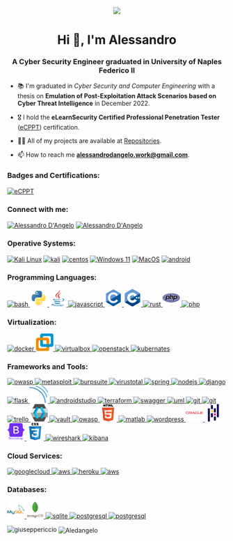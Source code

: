<div id="header" align="center">
  <img src="https://media.giphy.com/media/iIGT8Y1rOYhBpdHh1C/giphy.gif" width="100"/>
</div>

<h1 align="center">Hi 👋, I'm Alessandro</h1>
<h3 align="center">A Cyber Security Engineer graduated in University of Naples Federico II</h3>

<!-- <p align="left"> <img src="https://komarev.com/ghpvc/?username=Aledangelo" alt="Aledangelo" /> </p> -->

- 📚 I'm graduated in _Cyber Security and Computer Engineering_ with a thesis on **Emulation of Post-Exploitation Attack Scenarios based on Cyber Threat Intelligence** in December 2022.

- 🎖️ I hold the **eLearnSecurity Certified Professional Penetration Tester** ([eCPPT](https://ine.com/learning/certifications/external/elearnsecurity-mobile-application-penetration-tester)) certification.
 
- 👨‍💻 All of my projects are available at [Repositories](https://github.com/Aledangelo?tab=repositories).

- 📫 How to reach me **alessandrodangelo.work@gmail.com**.

<h3 align="left">Badges and Certifications:</h3>
<p align="left">
  <a href="https://certs.ine.com/c27a8362-6132-4755-a853-f862f6571d4a#gs.9i9vsd" target="blank"><img align="center" src="https://templates.images.credential.net/16947190403078086581199361007762.png" alt="eCPPT" height="120" /></a> 
</p>

<h3 align="left">Connect with me:</h3>
<p align="left">
  <a href="https://www.linkedin.com/in/alessandro-d%E2%80%99angelo-6a0848206/" target="blank"><img align="center" src="https://raw.githubusercontent.com/rahuldkjain/github-profile-readme-generator/master/src/images/icons/Social/linked-in-alt.svg" alt="Alessandro D'Angelo" height="30" width="40" /></a> 
  <a href="https://x.com/403F0rbdn" target="blank"><img align="center" src="https://www.vectorlogo.zone/logos/x/x-icon.svg" alt="Alessandro D'Angelo" height="30" width="40" /></a> 
</p>

<h3 align="left">Operative Systems:</h3>
<p align="left">
  <a href="https://www.kali.org/" target="blank"><img align="center" src="https://upload.vectorlogo.zone/logos/kali/images/324c35f9-62e7-40d5-8d50-3d64fa06ad0e.svg" alt="Kali Linux" height="60" /></a>
  <a href="https://ubuntu.com/" target="blank"><img align="center" src="https://www.vectorlogo.zone/logos/ubuntu/ubuntu-icon.svg" alt="kali" height="40" /></a>
  <a href="https://www.centos.org/" target="blank"><img align="center" src="https://www.vectorlogo.zone/logos/centos/centos-icon.svg" alt="centos" height="40" /></a>
  <a href="https://www.microsoft.com/software-download/windows11" target="blank"><img align="center" src="https://raw.githubusercontent.com/loganmarchione/homelab-svg-assets/80b6b632a4cce01b3d91ad943e3e6391d2d60745/assets/windows10.svg" alt="Windows 11" height="40" /></a>
  <a href="https://www.apple.com/it/macos/sonoma/" target="blank"><img align="center" src="https://raw.githubusercontent.com/leungwensen/svg-icon/8b84d725b0d2be8f5d87cac7f2c386682ce43563/dist/svg/logos/macosx.svg" alt="MacOS" height="40" /></a>
  <a href="https://www.android.com/intl/en_en/" target="blank"><img align="center" src="https://www.vectorlogo.zone/logos/android/android-icon.svg" alt="android" height="40" /></a>
</p>

<h3 align="left">Programming Languages:</h3>
<p align="left">
<a href="https://www.gnu.org/software/bash/" target="_blank" rel="noreferrer"> <img src="https://www.vectorlogo.zone/logos/gnu_bash/gnu_bash-icon.svg" alt="bash" width="40" height="40"/> </a>
<a href="https://www.python.org" target="_blank" rel="noreferrer"> <img src="https://raw.githubusercontent.com/devicons/devicon/master/icons/python/python-original.svg" alt="python" width="40" height="40"/> </a>
<a href="https://www.java.com" target="_blank" rel="noreferrer"> <img src="https://raw.githubusercontent.com/devicons/devicon/master/icons/java/java-original.svg" alt="java" width="40" height="40"/> </a>
<a href="https://javascript.info/" target="_blank" rel="noreferrer"> <img src="https://www.vectorlogo.zone/logos/javascript/javascript-icon.svg" alt="javascript" width="40" height="40"/> </a>
<a href="https://www.cprogramming.com/" target="_blank" rel="noreferrer"> <img src="https://raw.githubusercontent.com/devicons/devicon/master/icons/c/c-original.svg" alt="c" width="40" height="40"/> </a>
<a href="https://www.w3schools.com/cpp/" target="_blank" rel="noreferrer"> <img src="https://raw.githubusercontent.com/devicons/devicon/master/icons/cplusplus/cplusplus-original.svg" alt="cplusplus" width="40" height="40"/> </a>
<a href="https://www.rust-lang.org/" target="_blank" rel="noreferrer"> <img src="https://www.vectorlogo.zone/logos/rust-lang/rust-lang-icon.svg" alt="rust" height="40"/> </a>
<a href="https://www.php.net" target="_blank" rel="noreferrer"> <img src="https://raw.githubusercontent.com/devicons/devicon/master/icons/php/php-original.svg" alt="php" width="40" height="40"/> </a>
<a href="https://learn.microsoft.com/en-us/powershell/scripting/overview?view=powershell-7.4" target="_blank" rel="noreferrer"> <img src="https://upload.vectorlogo.zone/logos/microsoft_powershell/images/1ba9f345-6513-4bef-a85e-4636d21b98b7.svg" alt="php" width="40" height="40"/> </a>
</p>

<h3 align="left">Virtualization:</h3>
<p align="left">
<a href="https://www.docker.com/" target="_blank" rel="noreferrer"> <img src="https://www.vectorlogo.zone/logos/docker/docker-official.svg" alt="docker" height="40"/> </a>
<a href="https://www.vmware.com" target="_blank" rel="noreferrer"> <img src="https://raw.githubusercontent.com/walkxcode/dashboard-icons/93ab09fc0a7a0134a9274af73a572843c480163a/svg/vmware-workstation.svg" alt="vmware" height="40"/> </a>
<a href="https://www.virtualbox.org/" target="_blank" rel="noreferrer"> <img src="https://www.vectorlogo.zone/logos/virtualbox/virtualbox-icon.svg" alt="virtualbox" height="40"/> </a>
<a href="https://www.openstack.org/" target="_blank" rel="noreferrer"> <img src="https://www.vectorlogo.zone/logos/openstack/openstack-icon.svg" alt="openstack" height="40"/> </a>
<a href="https://kubernetes.io/it/" target="_blank" rel="noreferrer"> <img src="https://www.vectorlogo.zone/logos/kubernetes/kubernetes-icon.svg" alt="kubernates" height="40"/> </a>
</p>

<h3 align="left">Frameworks and Tools:</h3>
<p align="left"> 
<a href="https://owasp.org/" target="_blank" rel="noreferrer"> <img src="https://upload.vectorlogo.zone/logos/owasp/images/d94aaf2a-2dff-4b80-829f-bebf5df933a3.svg" alt="owasp" height="40"/> </a>
<a href="https://www.metasploit.com/" target="_blank" rel="noreferrer"> <img src="https://raw.githubusercontent.com/PapirusDevelopmentTeam/papirus-icon-theme/b4c51e297e9151289578f9b924c49a2b250a1d32/Papirus/64x64/apps/metasploit.svg" alt="metasploit" height="40"/> </a>
<a href="https://portswigger.net/burp" target="_blank" rel="noreferrer"> <img src="https://raw.githubusercontent.com/simple-icons/simple-icons/cffa080ca9470893355db2e4e9588823953c89ce/icons/burpsuite.svg" alt="burpsuite" height="40"/> </a>
<a href="https://www.virustotal.com/gui/home/upload" target="_blank" rel="noreferrer"> <img src="https://www.vectorlogo.zone/logos/virustotal/virustotal-icon.svg" alt="virustotal" height="40"/> </a>
<a href="https://spring.io/" target="_blank" rel="noreferrer"> <img src="https://www.vectorlogo.zone/logos/springio/springio-icon.svg" alt="spring" height="40"/> </a>
<a href="https://nodejs.org/en/" target="_blank" rel="noreferrer"> <img src="https://www.vectorlogo.zone/logos/nodejs/nodejs-icon.svg" alt="nodejs" width="40" height="40"/> </a>
<a href="https://www.djangoproject.com/" target="_blank" rel="noreferrer"> <img src="https://www.vectorlogo.zone/logos/djangoproject/djangoproject-icon.svg" alt="django" height="40"/> </a>
<a href="https://flask.palletsprojects.com/" target="_blank" rel="noreferrer"> <img src="https://www.vectorlogo.zone/logos/pocoo_flask/pocoo_flask-icon.svg" alt="flask" width="40" height="40"/> </a>
<a href="https://www.sonarsource.com/products/sonarqube/" target="_blank" rel="noreferrer"> <img src="https://raw.githubusercontent.com/walkxcode/dashboard-icons/93ab09fc0a7a0134a9274af73a572843c480163a/svg/sonarqube.svg" alt="sonarqube" height="40"/> </a>
<a href="https://developer.android.com/studio" target="_blank" rel="noreferrer"> <img src="https://upload.vectorlogo.zone/logos/android_studio/images/7e1c4157-703e-4a97-a776-96d407fc6580.svg" alt="androidstudio" height="50"/> </a>
<a href="https://www.terraform.io/" target="_blank" rel="noreferrer"> <img src="https://www.vectorlogo.zone/logos/terraformio/terraformio-icon.svg" alt="terraform" height="50"/> </a>
<a href="https://swagger.io/" target="_blank" rel="noreferrer"> <img src="https://raw.githubusercontent.com/gilbarbara/logos/52addcaa18dfecb4df77f3ee0753dca6b98187ad/logos/swagger.svg" alt="swagger" width="40" height="40"/> </a>
<a href="https://en.wikipedia.org/wiki/Unified_Modeling_Language" target="_blank" rel="noreferrer"> <img src="https://upload.wikimedia.org/wikipedia/commons/thumb/d/d5/UML_logo.svg/400px-UML_logo.svg.png?20201218070520" alt="uml" height="40"/> </a>
<a href="https://code.visualstudio.com/" target="_blank" rel="noreferrer"> <img src="https://www.vectorlogo.zone/logos/visualstudio_code/visualstudio_code-icon.svg" alt="git" width="40" height="40"/> </a>
<a href="https://git-scm.com/" target="_blank" rel="noreferrer"> <img src="https://www.vectorlogo.zone/logos/git-scm/git-scm-icon.svg" alt="git" width="40" height="40"/> </a>
<a href="https://trello.com/home.html" target="_blank" rel="noreferrer"> <img src="https://www.vectorlogo.zone/logos/trello/trello-icon.svg" alt="trello  " width="40" height="40"/> </a>
<a href="https://www.keycloak.org/" target="_blank" rel="noreferrer"> <img src="https://raw.githubusercontent.com/cncf/artwork/48c0bc4da900c8eac334709d174ed7fd20bb045c/projects/keycloak/icon/color/keycloak-icon-color.svg" alt="keycloak" width="40" height="40"/> </a>
<a href="https://www.hashicorp.com/products/vault" target="_blank" rel="noreferrer"> <img src="https://www.vectorlogo.zone/logos/vaultproject/vaultproject-icon.svg" alt="vault"  height="40"/> </a> 
<a href="https://www.nist.gov/news-events/news/2024/05/nist-launches-aria-new-program-advance-sociotechnical-testing-and" target="_blank" rel="noreferrer"> <img src="https://www.vectorlogo.zone/logos/nist/nist-ar21.svg" alt="owasp" height="40"/> </a>
<a href="https://www.w3.org/html/" target="_blank" rel="noreferrer"> <img src="https://raw.githubusercontent.com/devicons/devicon/master/icons/html5/html5-original-wordmark.svg" alt="html5" width="40" height="40"/> </a> 
<a href="https://www.mathworks.com/" target="_blank" rel="noreferrer"> <img src="https://upload.wikimedia.org/wikipedia/commons/2/21/Matlab_Logo.png" alt="matlab" width="40" height="40"/> </a>
<a href="https://wordpress.com/" target="_blank" rel="noreferrer"> <img src="https://www.vectorlogo.zone/logos/wordpress/wordpress-icon.svg" alt="wordpress" width="40" height="40"/> </a>
<a href="https://www.oracle.com/" target="_blank" rel="noreferrer"> <img src="https://raw.githubusercontent.com/devicons/devicon/master/icons/oracle/oracle-original.svg" alt="oracle" width="40" height="40"/> </a> 
<a href="https://pandas.pydata.org/" target="_blank" rel="noreferrer"> <img src="https://raw.githubusercontent.com/devicons/devicon/2ae2a900d2f041da66e950e4d48052658d850630/icons/pandas/pandas-original.svg" alt="pandas" width="40" height="40"/> </a>  
<a href="https://getbootstrap.com" target="_blank" rel="noreferrer"> <img src="https://raw.githubusercontent.com/devicons/devicon/master/icons/bootstrap/bootstrap-plain-wordmark.svg" alt="bootstrap" width="40" height="40"/> </a> 
<a href="https://www.w3schools.com/css/" target="_blank" rel="noreferrer"> <img src="https://raw.githubusercontent.com/devicons/devicon/master/icons/css3/css3-original-wordmark.svg" alt="css3" width="40" height="40"/> </a>
<a href="https://www.wireshark.org/" target="_blank" rel="noreferrer"> <img src="https://www.vectorlogo.zone/logos/wireshark/wireshark-icon.svg" alt="wireshark" width="40" height="40"/> </a>
<a href="https://www.elastic.co/kibana" target="_blank" rel="noreferrer"> <img src="https://www.vectorlogo.zone/logos/elasticco_kibana/elasticco_kibana-icon.svg" alt="kibana" width="40" height="40"/> </a>
</p>

<h3 align="left">Cloud Services:</h3>
<p align="left">
<a href="https://cloud.google.com/gcp/" target="_blank" rel="noreferrer"> <img src="https://www.vectorlogo.zone/logos/google_cloud/google_cloud-icon.svg" alt="googlecloud" width="40" height="40"/> </a>
<a href="https://aws.amazon.com/" target="_blank" rel="noreferrer"> <img src="https://www.vectorlogo.zone/logos/amazon_aws/amazon_aws-icon.svg" alt="aws" width="40" height="40"/> </a>
<a href="https://heroku.com" target="_blank" rel="noreferrer"> <img src="https://www.vectorlogo.zone/logos/heroku/heroku-icon.svg" alt="heroku" width="40" height="40"/> </a>
<a href="https://www.cloud.it/home.aspx" target="_blank" rel="noreferrer"> <img src="https://external-content.duckduckgo.com/iu/?u=http%3A%2F%2Ftech.eu%2Fwp-content%2Fuploads%2F2017%2F06%2Flogo-aruba-cloud.png&f=1&nofb=1&ipt=1128918bf691b87851af6cc9d78d64fd180d6c3c6556e453c26405fd5439d821&ipo=images" alt="aws"  height="40"/> </a> 
</p>

<h3 align="left">Databases:</h3>
<p align="left">
<a href="https://www.mysql.com/" target="_blank" rel="noreferrer"> <img src="https://raw.githubusercontent.com/devicons/devicon/master/icons/mysql/mysql-original-wordmark.svg" alt="mysql" width="40" height="40"/> </a> 
<a href="https://www.mongodb.com/" target="_blank" rel="noreferrer"> <img src="https://raw.githubusercontent.com/devicons/devicon/master/icons/mongodb/mongodb-original-wordmark.svg" alt="mongodb" width="40" height="40"/> </a> 
<a href="https://www.sqlite.org/index.html" target="_blank" rel="noreferrer"> <img src="https://www.vectorlogo.zone/logos/sqlite/sqlite-icon.svg" alt="sqlite" width="40" height="40"/> </a>
<a href="https://www.postgresql.org/" target="_blank" rel="noreferrer"> <img src="https://www.vectorlogo.zone/logos/postgresql/postgresql-icon.svg" alt="postgresql" width="40" height="40"/> </a>
<a href="https://mariadb.org/" target="_blank" rel="noreferrer"> <img src="https://www.vectorlogo.zone/logos/mariadb/mariadb-ar21.svg" alt="postgresql"  height="40"/> </a>
</p>

<p><img align="left" src="https://github-readme-stats.vercel.app/api/top-langs?username=Aledangelo&show_icons=true&locale=en&layout=compact" alt="giuseppericcio" /></p>
<p>&nbsp;<img align="center" src="https://github-readme-stats.vercel.app/api?username=Aledangelo&show_icons=true&locale=en" alt="Aledangelo" /></p>